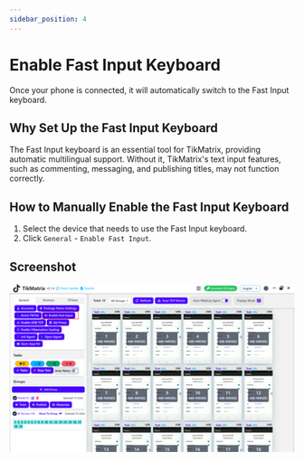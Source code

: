 ```yaml
---
sidebar_position: 4
---
```


# Enable Fast Input Keyboard

Once your phone is connected, it will automatically switch to the Fast Input keyboard.

## Why Set Up the Fast Input Keyboard

The Fast Input keyboard is an essential tool for TikMatrix, providing automatic multilingual support. Without it, TikMatrix's text input features, such as commenting, messaging, and publishing titles, may not function correctly.

## How to Manually Enable the Fast Input Keyboard

1. Select the device that needs to use the Fast Input keyboard.
2. Click `General` - `Enable Fast Input`.

## Screenshot

![enable-fast-input.png](../img/enable-fast-input.png)
